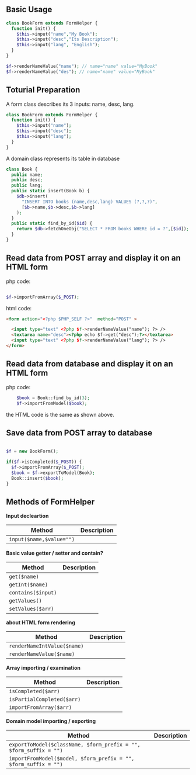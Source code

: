 



Basic Usage
---

```php
class BookForm extends FormHelper {
  function init() {
    $this->input("name","My Book");
    $this->input("desc","Its Description");
    $this->input("lang", "English");
  }
}

$f->renderNameValue("name"); // name="name" value="MyBook"
$f->renderNameValue("des"); // name="name" value="MyBook"
```

Toturial Preparation
--

A form class describes its 3 inputs: name, desc, lang.

```php
class BookForm extends FormHelper {
  function init() {
    $this->input("name");
    $this->input("desc");
    $this->input("lang");
  }
}
```

A domain class represents its table in database

```php
class Book {
  public name;
  public desc;
  public lang;
  public static insert(Book b) {
    $db->insert(
      "INSERT INTO books (name,desc,lang) VALUES (?,?,?)",
      [$b->name,$b->desc,$b->lang]
    );	
  }
  public static find_by_id($id) {
    return $db->fetchOneObj("SELECT * FROM books WHERE id = ?",[$id]);
  }
}
```

Read data from POST array and display it on an HTML form
---

php code:

```php

$f->importFromArray($_POST);
```

html code:

```html
<form action="<?php $PHP_SELF ?>"  method="POST" >

  <input type="text" <?php $f->renderNameValue("name"); ?> />
  <textarea name="desc"><?php echo $f->get("desc");?></textarea>
  <input type="text" <?php $f->renderNameValue("lang"); ?> />
</form>

```

Read data from database and display it on an HTML form
---

php code:

```php
	$book = Book::find_by_id(3);
	$f->importFromModel($book);
```

the HTML code is the same as shown above.

Save data from POST array to database
---

```php

$f = new BookForm();

if($f->isCompleted($_POST)) {
  $f->importFromArray($_POST);
  $book = $f->exportToModel(Book);
  Book::insert($book);
}
```

Methods of FormHelper
---

**Input decleartion**

|Method|Description|
|------|-----------|
|`input($name,$value="")`||

**Basic value getter / setter and contain?**

|Method|Description|
|------|-----------|
|`get($name)`||
|`getInt($name)`||
|`contains($input)`||
|`getValues()`||
|`setValues($arr)`||

**about HTML form rendering**

|Method|Description|
|------|-----------|
|`renderNameIntValue($name)`||
|`renderNameValue($name) `||

**Array importing / examination**

|Method|Description|
|------|-----------|
|`isCompleted($arr)`||
|`isPartialCompleted($arr)`||
|`importFromArray($arr)`||

**Domain model importing / exporting**

|Method|Description|
|------|-----------|
|`exportToModel($className, $form_prefix = "", $form_suffix = "")`||
|`importFromModel($model, $form_prefix = "", $form_suffix = "")`||

